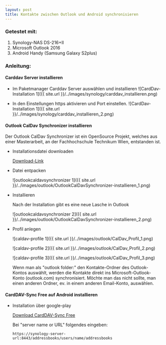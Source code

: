 ```yaml
---
layout: post
title: Kontakte zwischen Outlook und Android synchronisieren
---
```


### Getestet mit:
1. Synology-NAS DS-216+II
2. Microsoft Outlook 2016
3. Android Handy (Samsung Galaxy S2plus)

### Anleitung:

#### Carddav Server installieren

* Im Paketmanager Carddav Server auswählen und installieren
  ![CardDav-Installation 1]({{ site.url }}/../images/synology/carddav_installieren.png)

* In den Einstellungen https aktivieren und Port einstellen.
  ![CardDav-Installation 1]({{ site.url }}/../images/synology/carddav_installieren_2.png)

#### Outlook CalDav Synchronizer installieren
Der Outlook CalDav Synchronizer ist ein OpenSource Projekt, welches aus einer Masterarbeit, an der Fachhochschule Technikum Wien, entstanden ist.

* Installationsdatei downloaden
  
  [Download-Link](https://sourceforge.net/projects/outlookcaldavsynchronizer/)

* Datei entpacken

  ![outlookcaldavsynchronizer 1]({{ site.url }}/../images/outlook/OutlookCalDavSynchronizer-installieren_1.png)

* Installieren

  Nach der Installation gibt es eine neue Lasche in Outlook

  ![outlookcaldavsynchronizer 2]({{ site.url }}/../images/outlook/OutlookCalDavSynchronizer-installieren_2.png)

* Profil anlegen
  
  ![caldav-profile 1]({{ site.url }}/../images/outlook/CalDav_Profil_1.png)

  ![caldav-profile 2]({{ site.url }}/../images/outlook/CalDav_Profil_2.png)

  ![caldav-profile 3]({{ site.url }}/../images/outlook/CalDav_Profil_3.png)

  Wenn man als "outlook folder:" den Kontakte-Ordner des Outlook-Kontos auswählt, werden die Kontakte direkt ins Microsoft-Outlook-Konto (outlook.com) synchronisiert. 
  Möchte man das nicht sollte, man einen anderen Ordner, ev. in einem anderen Email-Konto, auswählen.


#### CardDAV-Sync Free auf Android installieren

* Installation über google-play

  [Download CardDAV-Sync Free](https://play.google.com/store/apps/details?id=org.dmfs.carddav.sync&hl=de)

  Bei "server name or URL" folgendes eingeben: 

      https://synology-server-url:8443/addressbooks/users/name/addressbooks
